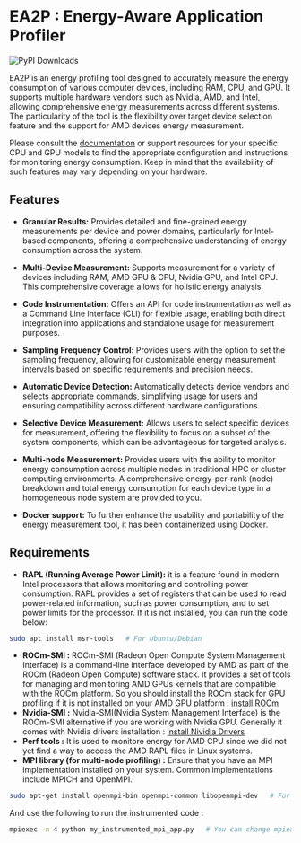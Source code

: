 # EA2P : Energy-Aware Application Profiler
![PyPI Downloads](https://img.shields.io/pypi/dm/EA2P?color=brightgreen&label=PyPI%20downloads&logo=pypi&logoColor=yellow)

EA2P is an energy profiling tool designed to accurately measure the energy consumption of various computer devices, including RAM, CPU, and GPU. It supports multiple hardware vendors such as Nvidia, AMD, and Intel, allowing comprehensive energy measurements across different systems. The particularity of the tool is the flexibility over target device selection feature and the support for AMD devices energy measurement.  

Please consult the [documentation](https://hpc-cri.github.io/EA2P/) or support resources for your specific CPU and GPU models to find the appropriate configuration and instructions for monitoring energy consumption. Keep in mind that the availability of such features may vary depending on your hardware.

## Features

- **Granular Results:** Provides detailed and fine-grained energy measurements per device and power domains, particularly for Intel-based components, offering a comprehensive understanding of energy consumption across the system.

- **Multi-Device Measurement:** Supports measurement for a variety of devices including RAM, AMD GPU & CPU, Nvidia GPU, and Intel CPU. This comprehensive coverage allows for holistic energy analysis.

- **Code Instrumentation:** Offers an API for code instrumentation as well as a Command Line Interface (CLI) for flexible usage, enabling both direct integration into applications and standalone usage for measurement purposes.

- **Sampling Frequency Control:** Provides users with the option to set the sampling frequency, allowing for customizable energy measurement intervals based on specific requirements and precision needs.

- **Automatic Device Detection:** Automatically detects device vendors and selects appropriate commands, simplifying usage for users and ensuring compatibility across different hardware configurations.

- **Selective Device Measurement:** Allows users to select specific devices for measurement, offering the flexibility to focus on a subset of the system components, which can be advantageous for targeted analysis.
- **Multi-node Measurement:** Provides users with the ability to monitor energy consumption across multiple nodes in traditional HPC or cluster computing environments. A comprehensive energy-per-rank (node) breakdown and total energy consumption for each device type in a homogeneous node system are provided to you.
- **Docker support:** To further enhance the usability and portability of the energy measurement tool, it has been containerized using Docker.

## Requirements
- **RAPL (Running Average Power Limit):** it is a feature found in modern Intel processors that allows monitoring and controlling power consumption. RAPL provides a set of registers that can be used to read power-related information, such as power consumption, and to set power limits for the processor. If it is not installed, you can run the code below:
```bash
sudo apt install msr-tools   # For Ubuntu/Debian
```
- **ROCm-SMI :** ROCm-SMI (Radeon Open Compute System Management Interface) is a command-line interface developed by AMD as part of the ROCm (Radeon Open Compute) software stack. It provides a set of tools for managing and monitoring AMD GPUs kernels that are compatible with the ROCm platform. So you should install the ROCm stack for GPU profiling if it is not installed on your AMD GPU platform : [install ROCm](https://rocm.docs.amd.com/projects/install-on-linux/en/latest/tutorial/install-overview.html)
- **Nvidia-SMI :** Nvidia-SMI(Nvidia System Management Interface) is the ROCm-SMI alternative if you are working with Nvidia GPU. Generally it comes with Nvidia drivers installation : [install Nividia Drivers](https://docs.nvidia.com/cuda/cuda-installation-guide-linux/index.html#driver-installation)
- **Perf tools :** It is used to monitore energy for AMD CPU since we did not yet find a way to access the AMD RAPL files in Linux systems.
- **MPI library (for multi-node profiling) :** Ensure that you have an MPI implementation installed on your system. Common implementations include MPICH and OpenMPI. 
```bash
sudo apt-get install openmpi-bin openmpi-common libopenmpi-dev   # For Ubuntu/Debian as example of installation
```
And use the following to run the instrumented code :
```bash
mpiexec -n 4 python my_instrumented_mpi_app.py   # You can change mpiexec with mpirun depending of your MPI installation.
```


